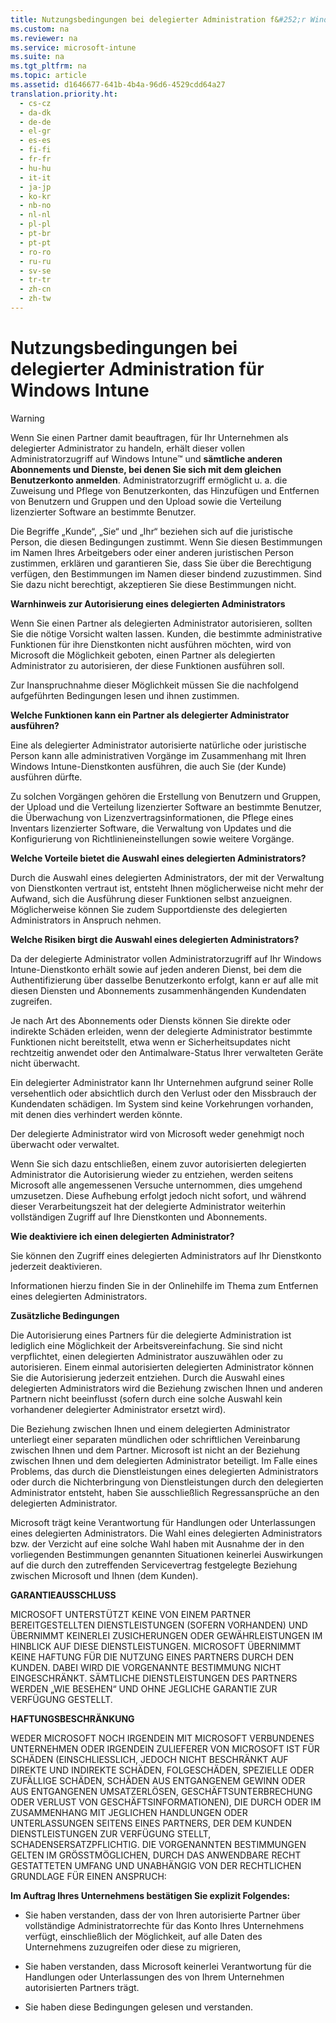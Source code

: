 ```yaml
---
title: Nutzungsbedingungen bei delegierter Administration f&#252;r Windows Intune
ms.custom: na
ms.reviewer: na
ms.service: microsoft-intune
ms.suite: na
ms.tgt_pltfrm: na
ms.topic: article
ms.assetid: d1646677-641b-4b4a-96d6-4529cdd64a27
translation.priority.ht: 
  - cs-cz
  - da-dk
  - de-de
  - el-gr
  - es-es
  - fi-fi
  - fr-fr
  - hu-hu
  - it-it
  - ja-jp
  - ko-kr
  - nb-no
  - nl-nl
  - pl-pl
  - pt-br
  - pt-pt
  - ro-ro
  - ru-ru
  - sv-se
  - tr-tr
  - zh-cn
  - zh-tw
---
```

# Nutzungsbedingungen bei delegierter Administration f&#252;r Windows Intune
> [!WARNING]
> Wenn Sie einen Partner damit beauftragen, für Ihr Unternehmen als delegierter Administrator zu handeln, erhält dieser vollen Administratorzugriff auf Windows Intune™ und **sämtliche anderen Abonnements und Dienste, bei denen Sie sich mit dem gleichen Benutzerkonto anmelden**.  Administratorzugriff ermöglicht u. a. die Zuweisung und Pflege von Benutzerkonten, das Hinzufügen und Entfernen von Benutzern und Gruppen und den Upload sowie die Verteilung lizenzierter Software an bestimmte Benutzer.

Die Begriffe „Kunde“, „Sie“ und „Ihr“ beziehen sich auf die juristische Person, die diesen Bedingungen zustimmt. Wenn Sie diesen Bestimmungen im Namen Ihres Arbeitgebers oder einer anderen juristischen Person zustimmen, erklären und garantieren Sie, dass Sie über die Berechtigung verfügen, den Bestimmungen im Namen dieser bindend zuzustimmen. Sind Sie dazu nicht berechtigt, akzeptieren Sie diese Bestimmungen nicht.

**Warnhinweis zur Autorisierung eines delegierten Administrators**

Wenn Sie einen Partner als delegierten Administrator autorisieren, sollten Sie die nötige Vorsicht walten lassen. Kunden, die bestimmte administrative Funktionen für ihre Dienstkonten nicht ausführen möchten, wird von Microsoft die Möglichkeit geboten, einen Partner als delegierten Administrator zu autorisieren, der diese Funktionen ausführen soll.

Zur Inanspruchnahme dieser Möglichkeit müssen Sie die nachfolgend aufgeführten Bedingungen lesen und ihnen zustimmen.

**Welche Funktionen kann ein Partner als delegierter Administrator ausführen?**

Eine als delegierter Administrator autorisierte natürliche oder juristische Person kann alle administrativen Vorgänge im Zusammenhang mit Ihren Windows Intune-Dienstkonten ausführen, die auch Sie (der Kunde) ausführen dürfte.

Zu solchen Vorgängen gehören die Erstellung von Benutzern und Gruppen, der Upload und die Verteilung lizenzierter Software an bestimmte Benutzer, die Überwachung von Lizenzvertragsinformationen, die Pflege eines Inventars lizenzierter Software, die Verwaltung von Updates und die Konfigurierung von Richtlinieneinstellungen sowie weitere Vorgänge.

**Welche Vorteile bietet die Auswahl eines delegierten Administrators?**

Durch die Auswahl eines delegierten Administrators, der mit der Verwaltung von Dienstkonten vertraut ist, entsteht Ihnen möglicherweise nicht mehr der Aufwand, sich die Ausführung dieser Funktionen selbst anzueignen. Möglicherweise können Sie zudem Supportdienste des delegierten Administrators in Anspruch nehmen.

**Welche Risiken birgt die Auswahl eines delegierten Administrators?**

Da der delegierte Administrator vollen Administratorzugriff auf Ihr Windows Intune-Dienstkonto erhält sowie auf jeden anderen Dienst, bei dem die Authentifizierung über dasselbe Benutzerkonto erfolgt, kann er auf alle mit diesen Diensten und Abonnements zusammenhängenden Kundendaten zugreifen.

Je nach Art des Abonnements oder Diensts können Sie direkte oder indirekte Schäden erleiden, wenn der delegierte Administrator bestimmte Funktionen nicht bereitstellt, etwa wenn er Sicherheitsupdates nicht rechtzeitig anwendet oder den Antimalware-Status Ihrer verwalteten Geräte nicht überwacht.

Ein delegierter Administrator kann Ihr Unternehmen aufgrund seiner Rolle versehentlich oder absichtlich durch den Verlust oder den Missbrauch der Kundendaten schädigen. Im System sind keine Vorkehrungen vorhanden, mit denen dies verhindert werden könnte.

Der delegierte Administrator wird von Microsoft weder genehmigt noch überwacht oder verwaltet.

Wenn Sie sich dazu entschließen, einem zuvor autorisierten delegierten Administrator die Autorisierung wieder zu entziehen, werden seitens Microsoft alle angemessenen Versuche unternommen, dies umgehend umzusetzen. Diese Aufhebung erfolgt jedoch nicht sofort, und während dieser Verarbeitungszeit hat der delegierte Administrator weiterhin vollständigen Zugriff auf Ihre Dienstkonten und Abonnements.

**Wie deaktiviere ich einen delegierten Administrator?**

Sie können den Zugriff eines delegierten Administrators auf Ihr Dienstkonto jederzeit deaktivieren.

Informationen hierzu finden Sie in der Onlinehilfe im Thema zum Entfernen eines delegierten Administrators.

**Zusätzliche Bedingungen**

Die Autorisierung eines Partners für die delegierte Administration ist lediglich eine Möglichkeit der Arbeitsvereinfachung. Sie sind nicht verpflichtet, einen delegierten Administrator auszuwählen oder zu autorisieren. Einem einmal autorisierten delegierten Administrator können Sie die Autorisierung jederzeit entziehen. Durch die Auswahl eines delegierten Administrators wird die Beziehung zwischen Ihnen und anderen Partnern nicht beeinflusst (sofern durch eine solche Auswahl kein vorhandener delegierter Administrator ersetzt wird).

Die Beziehung zwischen Ihnen und einem delegierten Administrator unterliegt einer separaten mündlichen oder schriftlichen Vereinbarung zwischen Ihnen und dem Partner. Microsoft ist nicht an der Beziehung zwischen Ihnen und dem delegierten Administrator beteiligt. Im Falle eines Problems, das durch die Dienstleistungen eines delegierten Administrators oder durch die Nichterbringung von Dienstleistungen durch den delegierten Administrator entsteht, haben Sie ausschließlich Regressansprüche an den delegierten Administrator.

Microsoft trägt keine Verantwortung für Handlungen oder Unterlassungen eines delegierten Administrators. Die Wahl eines delegierten Administrators bzw. der Verzicht auf eine solche Wahl haben mit Ausnahme der in den vorliegenden Bestimmungen genannten Situationen keinerlei Auswirkungen auf die durch den zutreffenden Servicevertrag festgelegte Beziehung zwischen Microsoft und Ihnen (dem Kunden).

**GARANTIEAUSSCHLUSS**

MICROSOFT UNTERSTÜTZT KEINE VON EINEM PARTNER BEREITGESTELLTEN DIENSTLEISTUNGEN (SOFERN VORHANDEN) UND ÜBERNIMMT KEINERLEI ZUSICHERUNGEN ODER GEWÄHRLEISTUNGEN IM HINBLICK AUF DIESE DIENSTLEISTUNGEN. MICROSOFT ÜBERNIMMT KEINE HAFTUNG FÜR DIE NUTZUNG EINES PARTNERS DURCH DEN KUNDEN. DABEI WIRD DIE VORGENANNTE BESTIMMUNG NICHT EINGESCHRÄNKT. SÄMTLICHE DIENSTLEISTUNGEN DES PARTNERS WERDEN „WIE BESEHEN“ UND OHNE JEGLICHE GARANTIE ZUR VERFÜGUNG GESTELLT.

**HAFTUNGSBESCHRÄNKUNG**

WEDER MICROSOFT NOCH IRGENDEIN MIT MICROSOFT VERBUNDENES UNTERNEHMEN ODER IRGENDEIN ZULIEFERER VON MICROSOFT IST FÜR SCHÄDEN (EINSCHLIESSLICH, JEDOCH NICHT BESCHRÄNKT AUF DIREKTE UND INDIREKTE SCHÄDEN, FOLGESCHÄDEN, SPEZIELLE ODER ZUFÄLLIGE SCHÄDEN, SCHÄDEN AUS ENTGANGENEM GEWINN ODER AUS ENTGANGENEN UMSATZERLÖSEN, GESCHÄFTSUNTERBRECHUNG ODER VERLUST VON GESCHÄFTSINFORMATIONEN), DIE DURCH ODER IM ZUSAMMENHANG MIT JEGLICHEN HANDLUNGEN ODER UNTERLASSUNGEN SEITENS EINES PARTNERS, DER DEM KUNDEN DIENSTLEISTUNGEN ZUR VERFÜGUNG STELLT, SCHADENSERSATZPFLICHTIG. DIE VORGENANNTEN BESTIMMUNGEN GELTEN IM GRÖSSTMÖGLICHEN, DURCH DAS ANWENDBARE RECHT GESTATTETEN UMFANG UND UNABHÄNGIG VON DER RECHTLICHEN GRUNDLAGE FÜR EINEN ANSPRUCH:

**Im Auftrag Ihres Unternehmens bestätigen Sie explizit Folgendes:**

-   Sie haben verstanden, dass der von Ihren autorisierte Partner über vollständige Administratorrechte für das Konto Ihres Unternehmens verfügt, einschließlich der Möglichkeit, auf alle Daten des Unternehmens zuzugreifen oder diese zu migrieren,

-   Sie haben verstanden, dass Microsoft keinerlei Verantwortung für die Handlungen oder Unterlassungen des von Ihrem Unternehmen autorisierten Partners trägt.

-   Sie haben diese Bedingungen gelesen und verstanden.

